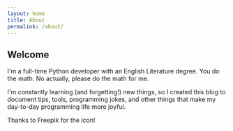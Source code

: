 ```yaml
---
layout: home
title: About
permalink: /about/
---
```

## Welcome

I'm a full-time Python developer with an English Literature degree. You do the math. No actually, please do the math for me.

I'm constantly learning (and forgetting!) new things, so I created this blog to document tips, tools, programming jokes, and other 
things that make my day-to-day programming life more joyful.

Thanks to Freepik for the icon!
